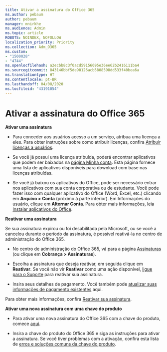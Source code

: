 ```yaml
---
title: Ativar a assinatura do Office 365
ms.author: pebaum
author: pebaum
manager: mnirkhe
ms.audience: Admin
ms.topic: article
ROBOTS: NOINDEX, NOFOLLOW
localization_priority: Priority
ms.collection: Adm_O365
ms.custom:
- "1500028"
- "4744"
ms.openlocfilehash: a2ecbb8c3f0acd59156695e36ee62b2416111ba4
ms.sourcegitcommit: 843146bbf5de98126acb5808598dd533f40bea6a
ms.translationtype: HT
ms.contentlocale: pt-BR
ms.lasthandoff: 04/08/2020
ms.locfileid: "43191054"
---
```

# <a name="activate-your-office-365-subscription"></a>Ativar a assinatura do Office 365

**Ativar uma assinatura**

- Para conceder aos usuários acesso a um serviço, atribua uma licença a eles. Para obter instruções sobre como atribuir licenças, confira [Atribuir licenças a usuários](https://docs.microsoft.com/microsoft-365/admin/manage/assign-licenses-to-users?view=o365-worldwide).

- Se você já possui uma licença atribuída, poderá encontrar aplicativos que podem ser baixados na [página Minha conta](https://portal.office.com/account/#installs). Esta página fornece uma lista de aplicativos disponíveis para download com base nas licenças atribuídas.

- Se você já baixou os aplicativos do Office, pode ser necessário entrar nos aplicativos com sua conta corporativa ou de estudante. Você pode fazer isso com qualquer aplicativo do Office (Word, Excel, etc.) clicando em **Arquivo > Conta** (próximo à parte inferior). Em Informações do usuário, clique em **Alternar Conta**. Para obter mais informações, leia [Instalar aplicativos do Office](https://docs.microsoft.com/microsoft-365/admin/setup/install-applications).

**Reativar uma assinatura**

Se sua assinatura expirou ou foi desabilitada pela Microsoft, ou se você a cancelou durante o período da assinatura, é possível reativá-la no centro de administração do Office 365.

- No centro de administração do Office 365, vá para a página [Assinaturas](https://go.microsoft.com/fwlink/p/?linkid=842054) (ou clique em **Cobrança > Assinaturas**).

- Escolha a assinatura que deseja reativar, em seguida clique em **Reativar**. Se você não vir **Reativar** como uma ação disponível, [ligue para o Suporte](https://support.office.com/article/call-support-32a17ca7-6fa0-4870-8a8d-e25ba4ccfd4b) para reativar sua assinatura.

- Insira seus detalhes de pagamento. Você também pode [atualizar suas informações de pagamento existentes](https://docs.microsoft.com/microsoft-365/commerce/billing-and-payments/add-update-or-remove-credit-card-or-bank-account?view=o365-worldwide) aqui.

Para obter mais informações, confira [Reativar sua assinatura](https://docs.microsoft.com/office365/admin/subscriptions-and-billing/reactivate-your-subscription).

**Ativar uma nova assinatura com uma chave do produto**

- Para ativar uma nova assinatura do Office 365 com a chave do produto, comece [aqui](https://support.office.com/article/where-to-enter-your-office-product-key-0a82e5ae-739e-4b92-a6f4-2ec780c185db).

- Insira a chave do produto do Office 365 e siga as instruções para ativar a assinatura. Se você tiver problemas com a ativação, confira esta lista de [erros e soluções comuns da chave do produto](https://docs.microsoft.com/microsoft-365/commerce/product-key-errors-and-solutions).
